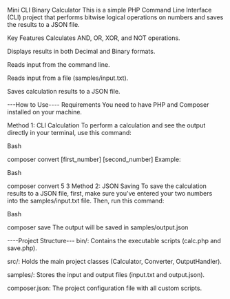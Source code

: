Mini CLI Binary Calculator 
This is a simple PHP Command Line Interface (CLI) project that performs bitwise logical operations on numbers and saves the results to a JSON file.

Key Features
Calculates AND, OR, XOR, and NOT operations.

Displays results in both Decimal and Binary formats.

Reads input from the command line.

Reads input from a file (samples/input.txt).

Saves calculation results to a JSON file.

---How to Use----
Requirements
You need to have PHP and Composer installed on your machine.

Method 1: CLI Calculation
To perform a calculation and see the output directly in your terminal, use this command:

Bash

composer convert [first_number] [second_number]
Example:

Bash

composer convert 5 3
Method 2: JSON Saving
To save the calculation results to a JSON file, first, make sure you've entered your two numbers into the samples/input.txt file. Then, run this command:

Bash

composer save
The output will be saved in samples/output.json

 ----Project Structure---
bin/: Contains the executable scripts (calc.php and save.php).

src/: Holds the main project classes (Calculator, Converter, OutputHandler).

samples/: Stores the input and output files (input.txt and output.json).

composer.json: The project configuration file with all custom scripts.